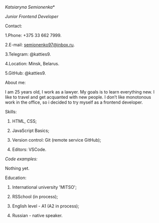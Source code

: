 *Katsiaryna Semionenka**

_Junior Frontend Developer_

 Contact:

 1.Phone: +375 33 662 7999.
 
 2.E-mail: semionenko97@inbox.ru.
 
 3.Telegram: @katties9.
 
 4.Location: Minsk, Belarus.
 
 5.GitHub: @katties9.

 About me:
 
 I am 25 years old, I work as a lawyer. My goals is to learn everything new. I like to travel and get acquanted with new people. I don’t like monotonous work in the office, so i decided to try myself as a frontend developer. 
 
 Skills:

1. HTML, CSS;

2. JavaScript Basics;

3. Version control: Git (remote service GitHub);

4. Editors: VSCode.

_Code examples:_

Nothing yet.

Education:

1. International university 'MITSO';

2. RSSchool (in process);

3. English level - A1 (A2 in process);

4. Russian - native speaker.

